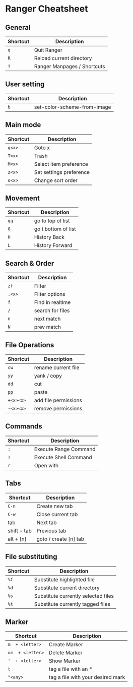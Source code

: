 # Ranger Cheatsheet

## General
Shortcut | Description
---|---
`q` | Quit Ranger
`R` | Reload current directory
`?` | Ranger Manpages / Shortcuts


## User setting
Shortcut | Description
---|---
`b` | set-color-scheme-from-image


## Main mode
Shortcut | Description
---|---
`g<x>` | Goto x
`T<x>` | Trash
`M<x>` | Select item preference
`z<x>` | Set settings preference
`o<x>` | Change sort order


## Movement
Shortcut | Description
---|---
`gg` | go to top of list
`G` | go t bottom of list
`H` | History Back
`L` | History Forward

## Search & Order
Shortcut | Description
---|---
`zf`   | Filter
`.<x>` | Filter options
`f`    | Find in realtime
`/`    | search for files
`n`    | next match
`N`    | prev match


## File Operations
Shortcut | Description
---|---
`cw`      | rename current file
`yy`      | yank / copy
`dd`      | cut
`pp`      | paste
`+<x><x>` | add file permissions
`-<x><x>` | remove permissions


## Commands
Shortcut | Description
---|---
`:` | Execute Range Command
`!` | Execute Shell Command
`r` | Open with


## Tabs
Shortcut | Description
---|---
`C-n` | Create new tab
`C-w` | Close current tab
tab | Next tab
shift + tab | Previous tab
alt + [n] | goto / create [n] tab


## File substituting
Shortcut | Description
---|---
`%f` | Substitute highlighted file
`%d` | Substitute current directory
`%s` | Substitute currently selected files
`%t` | Substitute currently tagged files

## Marker
Shortcut | Description
---|---
`m  + <letter>` | Create Marker
`um  + <letter>` | Delete Marker
`'  + <letter>` | Show Marker
`t` | tag a file with an *
`"<any>` | tag a file with your desired mark
